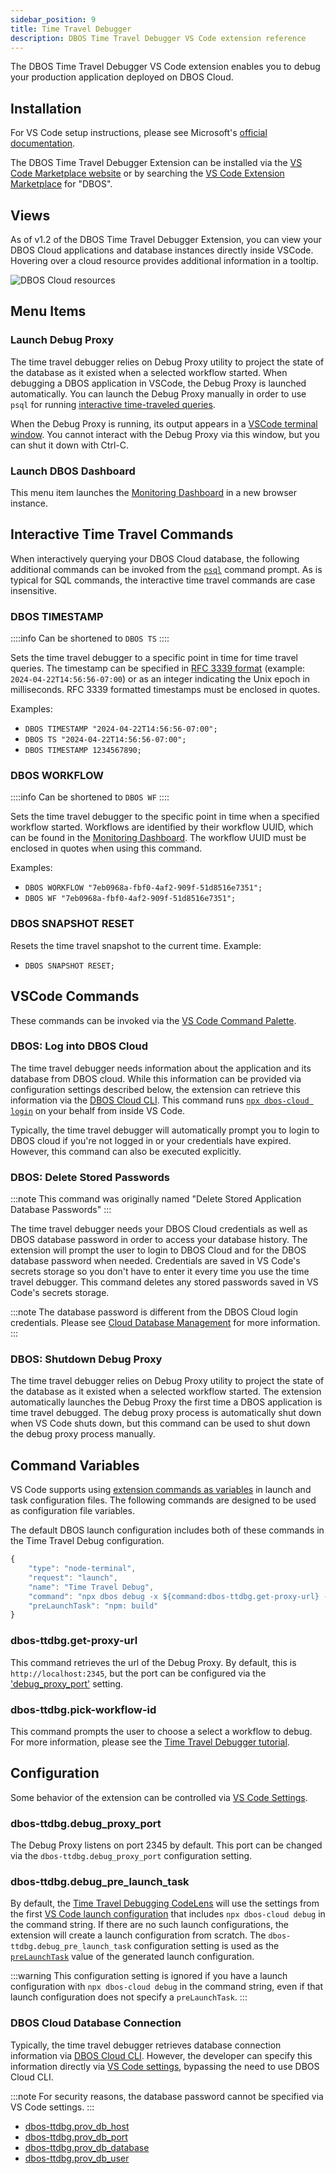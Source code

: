 ```yaml
---
sidebar_position: 9
title: Time Travel Debugger
description: DBOS Time Travel Debugger VS Code extension reference
---
```


The DBOS Time Travel Debugger VS Code extension enables you to debug your production application deployed on DBOS Cloud.

## Installation

For VS Code setup instructions, please see Microsoft's [official documentation](https://code.visualstudio.com/docs/setup/setup-overview).

The DBOS Time Travel Debugger Extension can be installed via the
[VS Code Marketplace website](https://marketplace.visualstudio.com/items?itemName=dbos-inc.dbos-ttdbg)
or by searching the 
[VS Code Extension Marketplace](https://code.visualstudio.com/docs/editor/extension-marketplace)
for "DBOS".

## Views

As of v1.2 of the DBOS Time Travel Debugger Extension, you can view your DBOS Cloud applications
and database instances directly inside VSCode. Hovering over a cloud resource provides additional
information in a tooltip.

![DBOS Cloud resources](./assets/ttdbg-proxy-terminal.png)

## Menu Items

### Launch Debug Proxy

The time travel debugger relies on Debug Proxy utility to project the state of the database as it existed when a selected workflow started.
When debugging a DBOS application in VSCode, the Debug Proxy is launched automatically. 
You can launch the Debug Proxy manually in order to  use `psql` for running [interactive time-traveled queries](../cloud-tutorials/interactive-timetravel.md).

When the Debug Proxy is running, its output appears in a [VSCode terminal window](https://code.visualstudio.com/docs/terminal/basics).
You cannot interact with the Debug Proxy via this window, but you can shut it down with Ctrl-C.

### Launch DBOS Dashboard

This menu item launches the [Monitoring Dashboard](../cloud-tutorials/monitoring-dashboard.md) in a new browser instance.

## Interactive Time Travel Commands

When interactively querying your DBOS Cloud database, the following additional commands can be invoked from the 
[`psql`](https://www.postgresql.org/docs/current/app-psql.html) command prompt. 
As is typical for SQL commands, the interactive time travel commands are case insensitive.

### DBOS TIMESTAMP

::::info
Can be shortened to `DBOS TS`
::::

Sets the time travel debugger to a specific point in time for time travel queries. The timestamp can be specified in
[RFC 3339 format](https://datatracker.ietf.org/doc/html/rfc3339) (example: `2024-04-22T14:56:56-07:00`)
or as an integer indicating the Unix epoch in milliseconds. RFC 3339 formatted timestamps
must be enclosed in quotes.

Examples:

* `DBOS TIMESTAMP "2024-04-22T14:56:56-07:00";`
* `DBOS TS "2024-04-22T14:56:56-07:00";`
* `DBOS TIMESTAMP 1234567890;`

### DBOS WORKFLOW

::::info
Can be shortened to `DBOS WF`
::::

Sets the time travel debugger to the specific point in time when a specified workflow started. 
Workflows are identified by their workflow UUID, which can be found in the
[Monitoring Dashboard](../cloud-tutorials/monitoring-dashboard.md).
The workflow UUID must be enclosed in quotes when using this command.

Examples:

* `DBOS WORKFLOW "7eb0968a-fbf0-4af2-909f-51d8516e7351";`
* `DBOS WF "7eb0968a-fbf0-4af2-909f-51d8516e7351";`

### DBOS SNAPSHOT RESET

Resets the time travel snapshot to the current time.  Example:

* `DBOS SNAPSHOT RESET;`

## VSCode Commands

These commands can be invoked via the [VS Code Command Palette](https://code.visualstudio.com/docs/getstarted/userinterface#_command-palette).

### DBOS: Log into DBOS Cloud

The time travel debugger needs information about the application and its database from DBOS cloud. 
While this information can be provided via configuration settings described below, the extension can retrieve this information via the
[DBOS Cloud CLI](../api-reference/cloud-cli). This command runs [`npx dbos-cloud login`](../api-reference/cloud-cli#npx-dbos-cloud-login)
on your behalf from inside VS Code.

Typically, the time travel debugger will automatically prompt you to login to DBOS cloud if you're not logged in or your credentials have expired.
However, this command can also be executed explicitly.

### DBOS: Delete Stored Passwords

:::note
This command was originally named "Delete Stored Application Database Passwords"
:::

The time travel debugger needs your DBOS Cloud credentials as well as DBOS database password in order to access your database history.
The extension will prompt the user to login to DBOS Cloud and for the DBOS database password when needed.
Credentials are saved in VS Code's secrets storage so you don't have to enter it every time you use the time travel debugger.
This command deletes any stored passwords saved in VS Code's secrets storage.

:::note
The database password is different from the DBOS Cloud login credentials. 
Please see [Cloud Database Management](../cloud-tutorials/database-management) for more information.
:::

### DBOS: Shutdown Debug Proxy

The time travel debugger relies on Debug Proxy utility to project the state of the database as it existed when a selected workflow started.
The extension automatically launches the Debug Proxy the first time a DBOS application is time travel debugged. 
The debug proxy process is automatically shut down when VS Code shuts down, but this command can be used to shut down the debug proxy process manually.

## Command Variables

VS Code supports using [extension commands as variables](https://code.visualstudio.com/docs/editor/variables-reference#_command-variables)
in launch and task configuration files. The following commands are designed to be used as configuration file variables.

The default DBOS launch configuration includes both of these commands in the Time Travel Debug configuration.

```js
{
    "type": "node-terminal",
    "request": "launch",
    "name": "Time Travel Debug",
    "command": "npx dbos debug -x ${command:dbos-ttdbg.get-proxy-url} -u ${command:dbos-ttdbg.pick-workflow-id}",
    "preLaunchTask": "npm: build"
}
```

### dbos-ttdbg.get-proxy-url

This command retrieves the url of the Debug Proxy. By default, this is `http://localhost:2345`, but the port can be configured
via the ['debug_proxy_port'](#dbos-ttdbgdebug_proxy_port) setting.

### dbos-ttdbg.pick-workflow-id

This command prompts the user to choose a select a workflow to debug. For more information, please see the 
[Time Travel Debugger tutorial](../cloud-tutorials/timetravel-debugging).

## Configuration

Some behavior of the extension can be controlled via [VS Code Settings](https://code.visualstudio.com/docs/getstarted/settings).

### dbos-ttdbg.debug_proxy_port

The Debug Proxy listens on port 2345 by default. This port can be changed via the `dbos-ttdbg.debug_proxy_port` configuration setting.

### dbos-ttdbg.debug_pre_launch_task

By default, the [Time Travel Debugging CodeLens](http://localhost:3000/cloud-tutorials/timetravel-debugging#launching-a-debug-session) will use
the settings from the first [VS Code launch configuration](https://code.visualstudio.com/docs/editor/debugging#_launch-configurations)
that includes `npx dbos-cloud debug` in the command string. If there are no such launch configurations, the extension will create
a launch configuration from scratch. The `dbos-ttdbg.debug_pre_launch_task` configuration setting is used as the 
[`preLaunchTask`](https://code.visualstudio.com/Docs/editor/debugging#:~:text=Debug%20quick%20pick.-,preLaunchTask,-%2D%20to%20launch%20a)
value of the generated launch configuration.

:::warning
This configuration setting is ignored if you have a launch configuration with `npx dbos-cloud debug` in the command string,
even if that launch configuration does not specify a `preLaunchTask`.
:::

### DBOS Cloud Database Connection

Typically, the time travel debugger retrieves database connection information via [DBOS Cloud CLI](./cloud-cli). 
However, the developer can specify this information directly via 
[VS Code settings](https://code.visualstudio.com/docs/getstarted/settings), bypassing the need to use DBOS Cloud CLI.

:::note
For security reasons, the database password cannot be specified via VS Code settings.
:::

* [dbos-ttdbg.prov_db_host](https://www.postgresql.org/docs/16/libpq-connect.html#LIBPQ-CONNECT-HOST)
* [dbos-ttdbg.prov_db_port](https://www.postgresql.org/docs/16/libpq-connect.html#LIBPQ-CONNECT-PORT)
* [dbos-ttdbg.prov_db_database](https://www.postgresql.org/docs/16/libpq-connect.html#LIBPQ-CONNECT-DBNAME)
* [dbos-ttdbg.prov_db_user](https://www.postgresql.org/docs/16/libpq-connect.html#LIBPQ-CONNECT-USER)